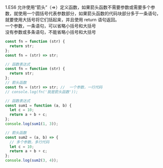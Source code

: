 1.ES6 允许使用“箭头”（=>）定义函数，如果箭头函数不需要参数或需要多个参数，就使用一个圆括号代表参数部分，如果箭头函数的代码块部分多于一条语句，就要使用大括号将它们括起来，并且使用 return 语句返回。  
一个参数，一条语句，可以省略小括号和大括号  
没有参数或多条语句，不能省略小括号和大括号

```javascript
const fn = function (str) {
  return str;
};
const fn = (str) => str;

// 函数表达式
const fn = function (str) {
  return str;
};
// 箭头函数
const fn = (str) => str; //  一个参数，一行代码
// console.log(fn('我是箭头函数'));

// 函数表达式
const sum1 = function (a, b) {
  let c = 10;
  return a + b + c;
};
console.log(sum1(1, 3));

// 箭头函数
const sum2 = (a, b) => {
  // 多个参数，多行代码
  let c = 10;
  return a + b + c;
};
console.log(sum2(3, 4));
```
